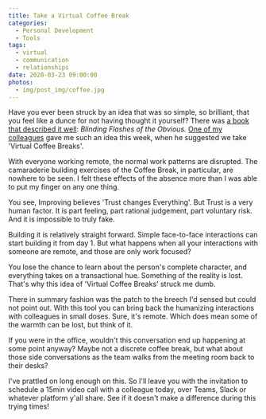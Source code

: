 ```yaml
---
title: Take a Virtual Coffee Break
categories:
  - Personal Development
  - Tools
tags:
  - virtual
  - communication
  - relationships
date: 2020-03-23 09:00:00
photos:
  - img/post_img/coffee.jpg
---
```


Have you ever been struck by an idea that was so simple, so brilliant, that you feel like a dunce for not having thought it yourself? There was [a book that described it well](https://www.amazon.com/dp/0996871802?tag=duckduckgo-ffab-20&linkCode=osi&th=1&psc=1): _Blinding Flashes of the Obvious._
[One of my colleagues](https://www.linkedin.com/in/michaeljohnslater/) gave me such an idea this week, when he suggested we take 'Virtual Coffee Breaks'.

With everyone working remote, the normal work patterns are disrupted. The camaraderie building exercises of the Coffee Break, in particular, are nowhere to be seen. I felt these effects of the absence more than I was able to put my finger on any one thing.

You see, Improving believes 'Trust changes Everything'. But Trust is a very human factor. It is part feeling, part rational judgement, part voluntary risk. And it is impossible to truly fake.

Building it is relatively straight forward. Simple face-to-face interactions can start building it from day 1. But what happens when all your interactions with someone are remote, and those are only work focused?

You lose the chance to learn about the person's complete character, and everything takes on a transactional hue. Something of the reality is lost. That's why this idea of 'Virtual Coffee Breaks' struck me dumb.

There in summary fashion was the patch to the breech I'd sensed but could not point out. With this tool you can bring back the humanizing interactions with colleagues in small doses. Sure, it's remote. Which does mean some of the warmth can be lost, but think of it.

If you were in the office, wouldn't this conversation end up happening at some point anyway? Maybe not a discrete coffee break, but what about those side conversations as the team walks from the meeting room back to their desks?

I've prattled on long enough on this. So I'll leave you with the invitation to schedule a 15min video call with a colleague today, over Teams, Slack or whatever platform y'all share. See if it doesn't make a difference during this trying times!
